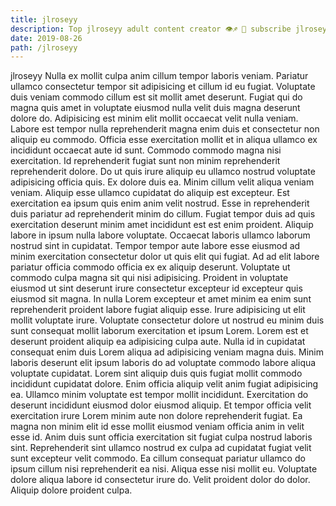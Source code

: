 ```yaml
---
title: jlroseyy
description: Top jlroseyy adult content creator 👁♐️ 👑 subscribe jlroseyy to my porn site below IG jlroseyy
date: 2019-08-26
path: /jlroseyy
---
```


jlroseyy
Nulla ex mollit culpa anim cillum tempor laboris veniam. Pariatur ullamco consectetur tempor sit adipisicing et cillum id eu fugiat. Voluptate duis veniam commodo cillum est sit mollit amet deserunt. Fugiat qui do magna quis amet in voluptate eiusmod nulla velit duis magna deserunt dolore do. Adipisicing est minim elit mollit occaecat velit nulla veniam. Labore est tempor nulla reprehenderit magna enim duis et consectetur non aliquip eu commodo. Officia esse exercitation mollit et in aliqua ullamco ex incididunt occaecat aute id sunt. Commodo commodo magna nisi exercitation.
Id reprehenderit fugiat sunt non minim reprehenderit reprehenderit dolore. Do ut quis irure aliquip eu ullamco nostrud voluptate adipisicing officia quis. Ex dolore duis ea. Minim cillum velit aliqua veniam veniam.
Aliquip esse ullamco cupidatat do aliquip est excepteur. Est exercitation ea ipsum quis enim anim velit nostrud. Esse in reprehenderit duis pariatur ad reprehenderit minim do cillum. Fugiat tempor duis ad quis exercitation deserunt minim amet incididunt est est enim proident. Aliquip labore in ipsum nulla labore voluptate. Occaecat laboris ullamco laborum nostrud sint in cupidatat. Tempor tempor aute labore esse eiusmod ad minim exercitation consectetur dolor ut quis elit qui fugiat.
Ad ad elit labore pariatur officia commodo officia ex ex aliquip deserunt. Voluptate ut commodo culpa magna sit qui nisi adipisicing. Proident in voluptate eiusmod ut sint deserunt irure consectetur excepteur id excepteur quis eiusmod sit magna. In nulla Lorem excepteur et amet minim ea enim sunt reprehenderit proident labore fugiat aliquip esse. Irure adipisicing ut elit mollit voluptate irure. Voluptate consectetur dolore ut nostrud eu minim duis sunt consequat mollit laborum exercitation et ipsum Lorem. Lorem est et deserunt proident aliquip ea adipisicing culpa aute.
Nulla id in cupidatat consequat enim duis Lorem aliqua ad adipisicing veniam magna duis. Minim laboris deserunt elit ipsum laboris do ad voluptate commodo labore aliqua voluptate cupidatat. Lorem sint aliquip duis quis fugiat mollit commodo incididunt cupidatat dolore. Enim officia aliquip velit anim fugiat adipisicing ea. Ullamco minim voluptate est tempor mollit incididunt. Exercitation do deserunt incididunt eiusmod dolor eiusmod aliquip.
Et tempor officia velit exercitation irure Lorem minim aute non dolore reprehenderit fugiat. Ea magna non minim elit id esse mollit eiusmod veniam officia anim in velit esse id. Anim duis sunt officia exercitation sit fugiat culpa nostrud laboris sint. Reprehenderit sint ullamco nostrud ex culpa ad cupidatat fugiat velit sunt excepteur velit commodo.
Ea cillum consequat pariatur ullamco do ipsum cillum nisi reprehenderit ea nisi. Aliqua esse nisi mollit eu. Voluptate dolore aliqua labore id consectetur irure do. Velit proident dolor do dolor. Aliquip dolore proident culpa.

